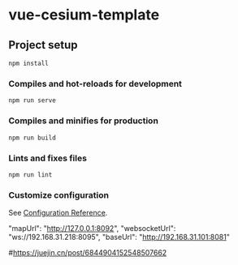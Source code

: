 # vue-cesium-template

## Project setup

```
npm install
```

### Compiles and hot-reloads for development

```
npm run serve
```

### Compiles and minifies for production

```
npm run build
```

### Lints and fixes files

```
npm run lint
```

### Customize configuration

See [Configuration Reference](https://cli.vuejs.org/config/).

"mapUrl": "http://127.0.0.1:8092",
"websocketUrl": "ws://192.168.31.218:8095",
"baseUrl": "http://192.168.31.101:8081"

#https://juejin.cn/post/6844904152548507662
